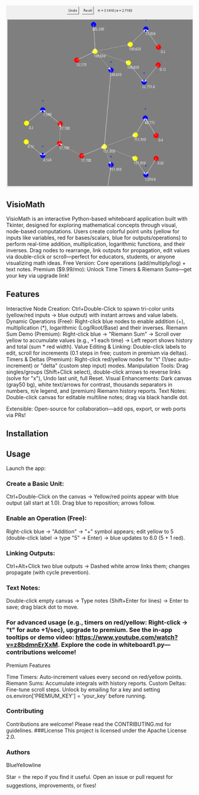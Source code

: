 ![Demo screenshot](Capture5.PNG)

## VisioMath
VisioMath is an interactive Python-based whiteboard application built with Tkinter, designed for exploring mathematical concepts through visual, node-based computations. Users create colorful point units (yellow for inputs like variables, red for bases/scalars, blue for outputs/operations) to perform real-time addition, multiplication, logarithmic functions, and their inverses. Drag nodes to rearrange, link outputs for propagation, edit values via double-click or scroll—perfect for educators, students, or anyone visualizing math ideas.
Free Version: Core operations (add/multiply/log) + text notes.
Premium ($9.99/mo): Unlock Time Timers & Riemann Sums—get your key via upgrade link!

## Features

Interactive Node Creation: Ctrl+Double-Click to spawn tri-color units (yellow/red inputs → blue output) with instant arrows and value labels.
Dynamic Operations (Free): Right-click blue nodes to enable addition (+), multiplication (*), logarithmic (Log/Root/Base) and their inverses.
Riemann Sum Demo (Premium): Right-click blue → "Riemann Sum" → Scroll over yellow to accumulate values (e.g., +1 each time) → Left report shows history and total (sum * red width).
Value Editing & Linking: Double-click labels to edit, scroll for increments (0.1 steps in free; custom in premium via deltas).
Timers & Deltas (Premium): Right-click red/yellow nodes for "t" (1/sec auto-increment) or "delta" (custom step input) modes.
Manipulation Tools: Drag singles/groups (Shift+Click select), double-click arrows to reverse links (solve for "x"), Undo last unit, full Reset.
Visual Enhancements: Dark canvas (gray50 bg), white text/arrows for contrast, thousands separators in numbers, π/e legend, and (premium) Riemann history reports.
Text Notes: Double-click canvas for editable multiline notes; drag via black handle dot.

Extensible: Open-source for collaboration—add ops, export, or web ports via PRs!

## Installation


## Usage
Launch the app:


### Create a Basic Unit:

Ctrl+Double-Click on the canvas → Yellow/red points appear with blue output (all start at 1.0).
Drag blue to reposition; arrows follow.

### Enable an Operation (Free):

Right-click blue → "Addition" → "+" symbol appears; edit yellow to 5 (double-click label → type "5" → Enter) → blue updates to 6.0 (5 + 1 red).

### Linking Outputs:

Ctrl+Alt+Click two blue outputs → Dashed white arrow links them; changes propagate (with cycle prevention).

### Text Notes:

Double-click empty canvas → Type notes (Shift+Enter for lines) → Enter to save; drag black dot to move.

### For advanced usage (e.g., timers on red/yellow: Right-click → "t" for auto +1/sec), upgrade to premium. See the in-app tooltips or demo video: https://www.youtube.com/watch?v=z8bdmnErXxM. Explore the code in whiteboard1.py—contributions welcome!
Premium Features

Time Timers: Auto-increment values every second on red/yellow points.
Riemann Sums: Accumulate integrals with history reports.
Custom Deltas: Fine-tune scroll steps.
Unlock by emailing for a key and setting os.environ['PREMIUM_KEY'] = 'your_key' before running.

### Contributing
Contributions are welcome! Please read the CONTRIBUTING.md for guidelines.
###License
This project is licensed under the Apache License 2.0.
### Authors
BlueYellowline

Star ⭐ the repo if you find it useful.
Open an issue or pull request for suggestions, improvements, or fixes!
